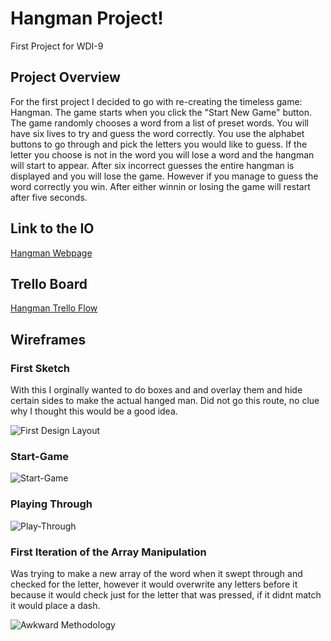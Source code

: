 # Hangman Project!
First Project for WDI-9

## Project Overview
For the first project I decided to go with re-creating the timeless game: Hangman. The game starts when you click the "Start New Game" button. The game randomly chooses a word
from a list of preset words. You will have six lives to try and guess the word correctly. You use the alphabet buttons to go through and pick the letters you would like to guess. If the letter you choose is not in the word you will lose a word and the hangman will start to appear. After six incorrect guesses the entire hangman is displayed and you will lose the game. However if you manage to guess the word correctly you win. After either winnin or losing the game will restart after five seconds.

## Link to the IO
[Hangman Webpage](https://ryan-wilkinson.github.io/)

## Trello Board
[Hangman Trello Flow](https://trello.com/b/6Z3myJRZ/first-project)

## Wireframes
### First Sketch
With this I orginally wanted to do boxes and and overlay them and hide certain sides to make the actual hanged man. Did not go this route, no clue why I thought this would be a good idea.

![First Design Layout](http://i.imgur.com/125YbeQ.jpg)

### Start-Game
![Start-Game](https://github.com/Ryan-Wilkinson/hangman/blob/master/When-Start-Is-Clicked.png)

### Playing Through
![Play-Through](https://github.com/Ryan-Wilkinson/hangman/blob/master/Letters%20in%2C%20Lives%20lost.png)

### First Iteration of the Array Manipulation
Was trying to make a new array of the word when it swept through and checked for the letter, however it would overwrite any letters before it because it would check just for the letter that was pressed, if it didnt match it would place a dash.

![Awkward Methodology](https://github.com/Ryan-Wilkinson/hangman/blob/master/First-Iteration.png)